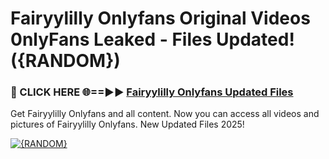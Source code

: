 # Fairyylilly Onlyfans Original Videos 0nlyFans Leaked - Files Updated! ({RANDOM})

<h3>🔴 CLICK HERE 🌐==►► <a href="https://betterlinks.top/A2PfLJ" rel="nofollow">Fairyylilly Onlyfans Updated Files</a></h3>

Get Fairyylilly Onlyfans and all content. Now you can access all videos and pictures of Fairyylilly Onlyfans. New Updated Files 2025!

[![{RANDOM}](https://i.imgur.com/ppqm5kG.gif)](https://betterlinks.top/A2PfLJ)